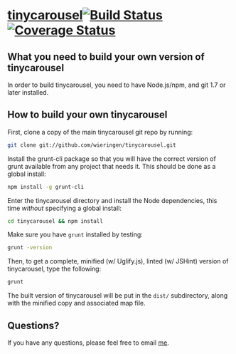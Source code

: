 [tinycarousel](http://baijs.com/tinycarousel)[![Build Status][travis-image]][travis-url] [![Coverage Status][coveralls-image]][coveralls-url]
==================================================

What you need to build your own version of tinycarousel
--------------------------------------

In order to build tinycarousel, you need to have Node.js/npm, and git 1.7 or later installed.


How to build your own tinycarousel
----------------------------

First, clone a copy of the main tinycarousel git repo by running:

```bash
git clone git://github.com/wieringen/tinycarousel.git
```

Install the grunt-cli package so that you will have the correct version of grunt available from any project that needs it. This should be done as a global install:

```bash
npm install -g grunt-cli
```

Enter the tinycarousel directory and install the Node dependencies, this time *without* specifying a global install:

```bash
cd tinycarousel && npm install
```

Make sure you have `grunt` installed by testing:

```bash
grunt -version
```

Then, to get a complete, minified (w/ Uglify.js), linted (w/ JSHint) version of tinycarousel, type the following:

```bash
grunt
```

The built version of tinycarousel will be put in the `dist/` subdirectory, along with the minified copy and associated map file.


Questions?
----------

If you have any questions, please feel free to email [me](mailto:wieringen@gmail.com).

[travis-image]: https://travis-ci.org/wieringen/tinycarousel.svg?branch=master
[travis-url]: https://travis-ci.org/wieringen/tinycarousel

[coveralls-image]: https://img.shields.io/coveralls/wieringen/tinycarousel/master.svg
[coveralls-url]: https://coveralls.io/r/wieringen/tinycarousel?branch=master

